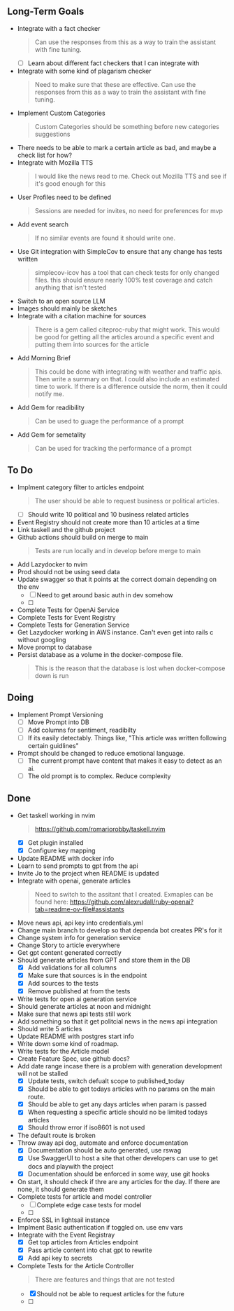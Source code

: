 ## Long-Term Goals

- Integrate with a fact checker
    > Can use the responses from this as a way to train the assistant with fine tuning.
    * [ ] Learn about different fact checkers that I can integrate with
- Integrate with some kind of plagarism checker
    > Need to make sure that these are effective.
    > Can use the responses from this as a way to train the assistant with fine tuning.
- Implement Custom Categories
    > Custom Categories should be something before new categories suggestions 
- There needs to be able to mark a certain article as bad, and maybe a  check list for how?
- Integrate with Mozilla TTS
    > I would like the news read to me. Check out Mozilla TTS and see if it's good enough for this
- User Profiles need to be defined
    > Sessions are needed for invites, no need for preferences for mvp
- Add event search
    > If no similar events are found it should write one.
- Use Git integration with SimpleCov to ensure that any change has tests written
    > simplecov-icov has a tool that can check tests for only changed files. this should ensure nearly 100% test coverage and catch anything that isn't tested
- Switch to an open source LLM
- Images should mainly be sketches
- Integrate with a citation machine for sources
    > There is a gem called citeproc-ruby that might work. This would be good for getting all the articles around a specific event and putting them into sources for the article
- Add Morning Brief
    > This could be done with integrating with weather and traffic apis. Then write a summary on that. I could also include an estimated time to work. If there is a difference outside the norm, then it could notify me. 
- Add Gem for readibility
    > Can be used to guage the performance of a prompt
- Add Gem for semetality
    > Can be used for tracking the performance of a prompt

## To Do

- Implment category filter to articles endpoint
    > The user should be able to request business or political articles. 
    * [ ] Should write 10 political and 10 business related articles
- Event Registry should not create more than 10 articles at a time
- Link taskell and the github project
- Github actions should build on merge to main
    > Tests are run locally and in develop before merge to main 
- Add Lazydocker to nvim
- Prod should not be using seed data
- Update swagger so that it points at the correct domain depending on the env
    * [ ] Need to get around basic auth in dev somehow
    * [ ] 
- Complete Tests for OpenAi Service
- Complete Tests for Event Registry
- Complete Tests for Generation Service
- Get Lazydocker working in AWS instance. Can't even get into rails c without googling
- Move prompt to database
- Persist database as a volume in the docker-compose file.
    > This is the reason that the database is lost when docker-compose down is run

## Doing

- Implement Prompt Versioning
    * [ ] Move Prompt into DB
    * [ ] Add columns for sentiment, readibilty
    * [ ] If its easily detectably. Things like, "This article was written following certain guidlines"
- Prompt should be changed to reduce emotional language.
    * [ ] The current prompt have content that makes it easy to detect as an ai. 
    * [ ] The old prompt is to complex. Reduce complexity

## Done

- Get taskell working in nvim
    > https://github.com/romariorobby/taskell.nvim
    * [x] Get plugin installed
    * [x] Configure key mapping
- Update README with docker info
- Learn to send prompts to gpt from the api
- Invite Jo to the project when README is updated
- Integrate with openai, generate articles
    > Need to switch to the assitant that I created. Exmaples can be found here: https://github.com/alexrudall/ruby-openai?tab=readme-ov-file#assistants
- Move news api, api key into credentials.yml
- Change main branch to develop so that dependa bot creates PR's for it
- Change system info for generation service
- Change Story to article everywhere
- Get gpt content generated correctly
- Should generate articles from GPT and store them in the DB
    * [x] Add validations for all columns
    * [x] Make sure that sources is in the endpoint
    * [x] Add sources to the tests
    * [x] Remove published at from the tests
- Write tests for open ai generation service
- Should generate articles at noon and midnight
- Make sure that news api tests still work
- Add something so that it get politcial news in the news api integration
- Should write 5 articles
- Update README with postgres start info
- Write down some kind of roadmap.
- Write tests for the Article model
- Create Feature Spec, use github docs?
- Add date range incase there is a problem with generation development will not be stalled
    * [x] Update tests, switch defualt scope to published_today
    * [x] Should be able to get todays articles with no params on the main route.
    * [x] Should be able to get any days articles when param is passed
    * [x] When requesting a specific article should no be limited todays articles
    * [x] Should throw error if iso8601  is not used
- The default route is broken
- Throw away api dog, automate and enforce documentation
    * [x] Documentation should be auto generated, use rswag
    * [x] Use SwaggerUI to host a site that other developers can use to get docs and playwith the project
    * [x] Documentation should be  enforced in some way, use git hooks
- On start, it should check if thre are any articles for the day. If there are none, it should generate them
- Complete tests for article and model controller
    * [ ] Complete edge case tests for model
    * [ ] 
- Enforce SSL in lightsail instance
- Implment Basic authentication if toggled on. use env vars
- Integrate with the Event Registray
    * [x] Get top articles from Articles endpoint
    * [x] Pass article content into chat gpt to rewrite
    * [x] Add api key to secrets
- Complete Tests for the Article Controller
    > There are features and things that are not tested
    * [x] Should not be able to request articles for the future
    * [ ] 
